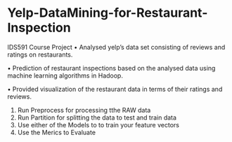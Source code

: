 # Yelp-DataMining-for-Restaurant-Inspection

IDS591 Course Project
•	Analysed yelp’s data set consisting of reviews and ratings on restaurants.

•	Prediction of restaurant inspections based on the analysed data using machine learning algorithms in Hadoop.

•	Provided visualization of the restaurant data in terms of their ratings and reviews.

1. Run Preprocess for processing tthe RAW data
2. Run Partition for splitting the data to test and train data
3. Use either of the Models to to train your feature vectors
4. Use the Merics to Evaluate

